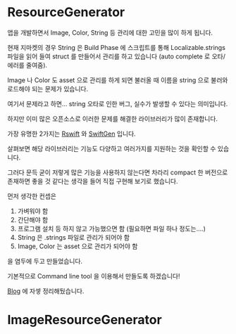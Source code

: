# ResourceGenerator
앱을 개발하면서 Image, Color, String 등 관리에 대한 고민을 많이 하게 됩니다.

현재 지마켓의 경우 String 은 Build Phase 에 스크립트를 통해 Localizable.strings 파일을 읽어 들여 struct 를 만들어서 관리를 하고 있습니다 (auto complete 로 오타/에러를 줄여줌).

Image 나 Color 도 asset 으로 관리를 하게 되면 불러올 때 이름을 string 으로 불러와 로드해야 되는 문제가 있습니다.

여기서 문제라고 하면... string 오타로 인한 버그, 실수가 발생할 수 있다는 의미입니다.



하지만 이미 많은 오픈소스로 이러한 문제를 해결한 라이브러리가 많이 존재합니다.

가장 유명한 2가지는 [Rswift](https://github.com/mac-cain13/R.swift) 와 [SwiftGen](https://github.com/SwiftGen/SwiftGen) 입니다.

살펴보면 해당 라이브러리는 기능도 다양하고 여러가지를 지원하는 것을 확인할 수 있습니다.



그러다 문득 굳이 저렇게 많은 기능을 사용하지 않는다면 차라리 compact 한 버전으로 존재하면 좋을 것 같다는 생각을 들어 직접 구현해 보기로 했습니다.

먼저 생각한 컨셉은

1. 가벼워야 함
2. 간단해야 함
3. 프로그램 설치 등 하지 않고 가능했으면 함 (필요하면 파일 하나 정도는....)
4. String 은 .strings 파일로 관리가 되어야 함
5. Image, Color 는 asset 으로 관리가 되어야 함

을 염두에 두고 만들었습니다.

기본적으로 Command line tool 을 이용해서 만들도록 하겠습니다!

[Blog](https://bbiguduk.github.io/swift/script/Resource_Generator/) 에 자셓 정리해뒀습니다.
# ImageResourceGenerator
